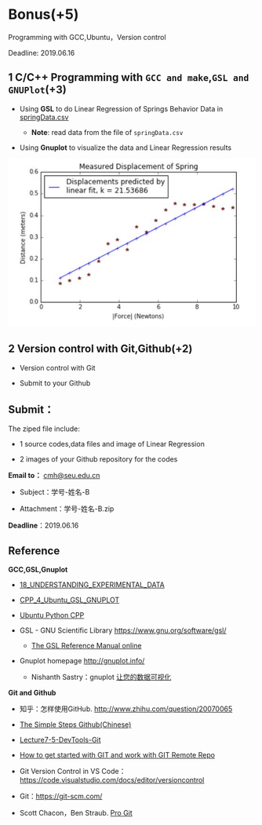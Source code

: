# Bonus(+5) 

Programming with GCC,Ubuntu，Version control

Deadline: 2019.06.16
 
## 1 C/C++ Programming with `GCC and make`,`GSL and GNUPlot`(+3) 

* Using **GSL** to do Linear Regression of Springs Behavior Data in [springData.csv](springData.csv)

  * **Note**: read data from the file of `springData.csv`

* Using **Gnuplot** to visualize the  data and Linear Regression results 

![Linear Regression of Springs Behavior](spring.jpg)

## 2 Version control with Git,Github(+2)
 
* Version control with Git

* Submit to your Github 

## Submit：

The ziped file include:

* 1 source codes,data files and image of Linear Regression 

* 2 images of your Github repository for the codes

**Email to：** cmh@seu.edu.cn

   * Subject：学号-姓名-B
  
   * Attachment：学号-姓名-B.zip

**Deadline**：2019.06.16

## Reference

**GCC,GSL,Gnuplot**

* [18_UNDERSTANDING_EXPERIMENTAL_DATA](http://nbviewer.ipython.org/github/PySEE/home/tree/S2019/notebook/Lecture5-1-18_UNDERSTANDING_EXPERIMENTAL_DATA.ipynb)

* [CPP_4_Ubuntu_GSL_GNUPLOT](http://nbviewer.ipython.org/github/PySEE/home/tree/S2019/notebook/Lecture8-4-CPP_4_Ubuntu_GSL_GNUPLOT.ipynb)

* [Ubuntu Python CPP](https://github.com/PySEE/home/blob/S2019/guide/Ubuntu-Python-CPP(Chinese).md)

* GSL - GNU Scientific Library https://www.gnu.org/software/gsl/

   * [The GSL Reference Manual online]( https://www.gnu.org/software/gsl/doc/html/index.html)

* Gnuplot homepage http://gnuplot.info/

    * Nishanth Sastry：gnuplot [让您的数据可视化]( https://www.ibm.com/developerworks/cn/linux/l-gnuplot/)

**Git and Github**

* 知乎：怎样使用GitHub. http://www.zhihu.com/question/20070065

* [The Simple Steps Github(Chinese)](https://github.com/PySEE/home/blob/S2019/guide/TheSimpleStepsGithub(Chinese).md)

* [Lecture7-5-DevTools-Git](http://nbviewer.jupyter.org/github/PySEE/home/blob/S2019/notebook/Lecture7-5-DevTools-Git.ipynb)

* [How to get started with GIT and work with GIT Remote Repo]( http://www3.ntu.edu.sg/home/ehchua/programming/howto/Git_HowTo.html)

* Git Version Control in VS Code：https://code.visualstudio.com/docs/editor/versioncontrol

* Git：https://git-scm.com/

* Scott Chacon，Ben Straub. [Pro Git]( https://git-scm.com/book/en/v2/Getting-Started-About-Version-Control)



